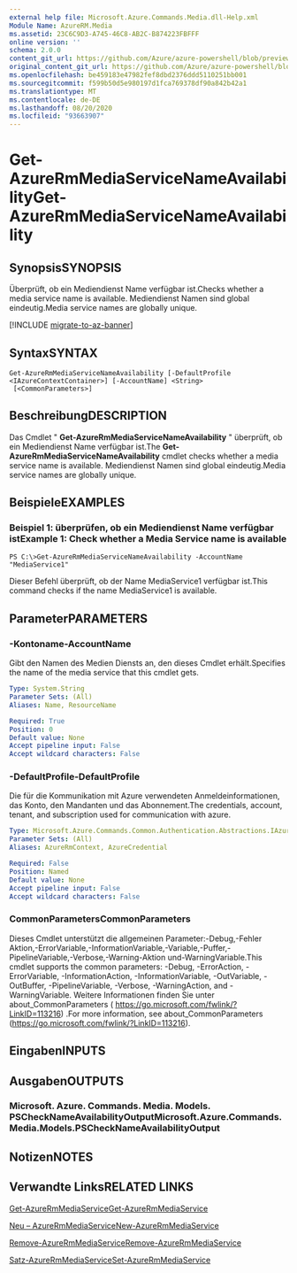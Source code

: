 ```yaml
---
external help file: Microsoft.Azure.Commands.Media.dll-Help.xml
Module Name: AzureRM.Media
ms.assetid: 23C6C9D3-A745-46C8-AB2C-B874223FBFFF
online version: ''
schema: 2.0.0
content_git_url: https://github.com/Azure/azure-powershell/blob/preview/src/ResourceManager/Media/Commands.Media/help/Get-AzureRmMediaServiceNameAvailability.md
original_content_git_url: https://github.com/Azure/azure-powershell/blob/preview/src/ResourceManager/Media/Commands.Media/help/Get-AzureRmMediaServiceNameAvailability.md
ms.openlocfilehash: be459183e47982fef8dbd2376ddd5110251bb001
ms.sourcegitcommit: f599b50d5e980197d1fca769378df90a842b42a1
ms.translationtype: MT
ms.contentlocale: de-DE
ms.lasthandoff: 08/20/2020
ms.locfileid: "93663907"
---
```

# <span data-ttu-id="6faf9-101">Get-AzureRmMediaServiceNameAvailability</span><span class="sxs-lookup"><span data-stu-id="6faf9-101">Get-AzureRmMediaServiceNameAvailability</span></span>

## <span data-ttu-id="6faf9-102">Synopsis</span><span class="sxs-lookup"><span data-stu-id="6faf9-102">SYNOPSIS</span></span>
<span data-ttu-id="6faf9-103">Überprüft, ob ein Mediendienst Name verfügbar ist.</span><span class="sxs-lookup"><span data-stu-id="6faf9-103">Checks whether a media service name is available.</span></span>
<span data-ttu-id="6faf9-104">Mediendienst Namen sind global eindeutig.</span><span class="sxs-lookup"><span data-stu-id="6faf9-104">Media service names are globally unique.</span></span>

[!INCLUDE [migrate-to-az-banner](../../includes/migrate-to-az-banner.md)]

## <span data-ttu-id="6faf9-105">Syntax</span><span class="sxs-lookup"><span data-stu-id="6faf9-105">SYNTAX</span></span>

```
Get-AzureRmMediaServiceNameAvailability [-DefaultProfile <IAzureContextContainer>] [-AccountName] <String>
 [<CommonParameters>]
```

## <span data-ttu-id="6faf9-106">Beschreibung</span><span class="sxs-lookup"><span data-stu-id="6faf9-106">DESCRIPTION</span></span>
<span data-ttu-id="6faf9-107">Das Cmdlet " **Get-AzureRmMediaServiceNameAvailability** " überprüft, ob ein Mediendienst Name verfügbar ist.</span><span class="sxs-lookup"><span data-stu-id="6faf9-107">The **Get-AzureRmMediaServiceNameAvailability** cmdlet checks whether a media service name is available.</span></span>
<span data-ttu-id="6faf9-108">Mediendienst Namen sind global eindeutig.</span><span class="sxs-lookup"><span data-stu-id="6faf9-108">Media service names are globally unique.</span></span>

## <span data-ttu-id="6faf9-109">Beispiele</span><span class="sxs-lookup"><span data-stu-id="6faf9-109">EXAMPLES</span></span>

### <span data-ttu-id="6faf9-110">Beispiel 1: überprüfen, ob ein Mediendienst Name verfügbar ist</span><span class="sxs-lookup"><span data-stu-id="6faf9-110">Example 1: Check whether a Media Service name is available</span></span>
```
PS C:\>Get-AzureRmMediaServiceNameAvailability -AccountName "MediaService1"
```

<span data-ttu-id="6faf9-111">Dieser Befehl überprüft, ob der Name MediaService1 verfügbar ist.</span><span class="sxs-lookup"><span data-stu-id="6faf9-111">This command checks if the name MediaService1 is available.</span></span>

## <span data-ttu-id="6faf9-112">Parameter</span><span class="sxs-lookup"><span data-stu-id="6faf9-112">PARAMETERS</span></span>

### <span data-ttu-id="6faf9-113">-Kontoname</span><span class="sxs-lookup"><span data-stu-id="6faf9-113">-AccountName</span></span>
<span data-ttu-id="6faf9-114">Gibt den Namen des Medien Diensts an, den dieses Cmdlet erhält.</span><span class="sxs-lookup"><span data-stu-id="6faf9-114">Specifies the name of the media service that this cmdlet gets.</span></span>

```yaml
Type: System.String
Parameter Sets: (All)
Aliases: Name, ResourceName

Required: True
Position: 0
Default value: None
Accept pipeline input: False
Accept wildcard characters: False
```

### <span data-ttu-id="6faf9-115">-DefaultProfile</span><span class="sxs-lookup"><span data-stu-id="6faf9-115">-DefaultProfile</span></span>
<span data-ttu-id="6faf9-116">Die für die Kommunikation mit Azure verwendeten Anmeldeinformationen, das Konto, den Mandanten und das Abonnement.</span><span class="sxs-lookup"><span data-stu-id="6faf9-116">The credentials, account, tenant, and subscription used for communication with azure.</span></span>

```yaml
Type: Microsoft.Azure.Commands.Common.Authentication.Abstractions.IAzureContextContainer
Parameter Sets: (All)
Aliases: AzureRmContext, AzureCredential

Required: False
Position: Named
Default value: None
Accept pipeline input: False
Accept wildcard characters: False
```

### <span data-ttu-id="6faf9-117">CommonParameters</span><span class="sxs-lookup"><span data-stu-id="6faf9-117">CommonParameters</span></span>
<span data-ttu-id="6faf9-118">Dieses Cmdlet unterstützt die allgemeinen Parameter:-Debug,-Fehler Aktion,-ErrorVariable,-InformationVariable,-Variable,-Puffer,-PipelineVariable,-Verbose,-Warning-Aktion und-WarningVariable.</span><span class="sxs-lookup"><span data-stu-id="6faf9-118">This cmdlet supports the common parameters: -Debug, -ErrorAction, -ErrorVariable, -InformationAction, -InformationVariable, -OutVariable, -OutBuffer, -PipelineVariable, -Verbose, -WarningAction, and -WarningVariable.</span></span> <span data-ttu-id="6faf9-119">Weitere Informationen finden Sie unter about_CommonParameters ( https://go.microsoft.com/fwlink/?LinkID=113216) .</span><span class="sxs-lookup"><span data-stu-id="6faf9-119">For more information, see about_CommonParameters (https://go.microsoft.com/fwlink/?LinkID=113216).</span></span>

## <span data-ttu-id="6faf9-120">Eingaben</span><span class="sxs-lookup"><span data-stu-id="6faf9-120">INPUTS</span></span>

## <span data-ttu-id="6faf9-121">Ausgaben</span><span class="sxs-lookup"><span data-stu-id="6faf9-121">OUTPUTS</span></span>

### <span data-ttu-id="6faf9-122">Microsoft. Azure. Commands. Media. Models. PSCheckNameAvailabilityOutput</span><span class="sxs-lookup"><span data-stu-id="6faf9-122">Microsoft.Azure.Commands.Media.Models.PSCheckNameAvailabilityOutput</span></span>

## <span data-ttu-id="6faf9-123">Notizen</span><span class="sxs-lookup"><span data-stu-id="6faf9-123">NOTES</span></span>

## <span data-ttu-id="6faf9-124">Verwandte Links</span><span class="sxs-lookup"><span data-stu-id="6faf9-124">RELATED LINKS</span></span>

[<span data-ttu-id="6faf9-125">Get-AzureRmMediaService</span><span class="sxs-lookup"><span data-stu-id="6faf9-125">Get-AzureRmMediaService</span></span>](./Get-AzureRmMediaService.md)

[<span data-ttu-id="6faf9-126">Neu – AzureRmMediaService</span><span class="sxs-lookup"><span data-stu-id="6faf9-126">New-AzureRmMediaService</span></span>](./New-AzureRmMediaService.md)

[<span data-ttu-id="6faf9-127">Remove-AzureRmMediaService</span><span class="sxs-lookup"><span data-stu-id="6faf9-127">Remove-AzureRmMediaService</span></span>](./Remove-AzureRmMediaService.md)

[<span data-ttu-id="6faf9-128">Satz-AzureRmMediaService</span><span class="sxs-lookup"><span data-stu-id="6faf9-128">Set-AzureRmMediaService</span></span>](./Set-AzureRmMediaService.md)


